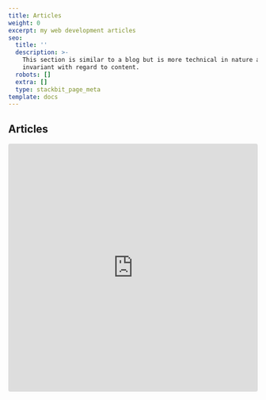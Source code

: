 ```yaml
---
title: Articles
weight: 0
excerpt: my web development articles
seo:
  title: ''
  description: >-
    This section is similar to a blog but is more technical in nature and time
    invariant with regard to content.
  robots: []
  extra: []
  type: stackbit_page_meta
template: docs
---
```


## Articles


<iframe sandbox="allow-scripts"  src="https://codesandbox.io/embed/boring-antonelli-vdxzf?fontsize=14&hidenavigation=1&theme=dark&view=preview"
     style="width:100%; height:500px; border:0; border-radius: 4px; overflow:hidden;"
     title="medium-articles"
     allow="accelerometer; ambient-light-sensor; camera; encrypted-media; geolocation; gyroscope; hid; microphone; midi; payment; usb; vr; xr-spatial-tracking"
     sandbox="allow-forms allow-modals allow-popups allow-presentation allow-same-origin allow-scripts"
   ></iframe>

